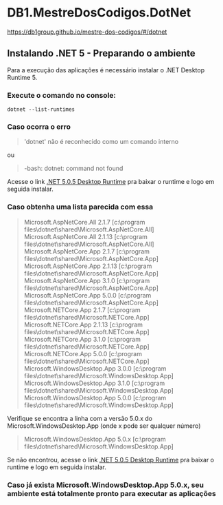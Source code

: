 ﻿# DB1.MestreDosCodigos.DotNet
https://db1group.github.io/mestre-dos-codigos/#/dotnet

## Instalando .NET 5 - Preparando o ambiente
Para a execução das aplicações é necessário instalar o .NET Desktop Runtime 5.

### Execute o comando no console:
```
dotnet --list-runtimes
```

### Caso ocorra o erro
> 'dotnet' não é reconhecido como um comando interno

ou 

> -bash: dotnet: command not found

Acesse o link [.NET 5.0.5 Desktop Runtime](https://dotnet.microsoft.com/download/dotnet/thank-you/runtime-desktop-5.0.5-windows-x64-installer) pra baixar o runtime e logo em seguida instalar.

### Caso obtenha uma lista parecida com essa
>Microsoft.AspNetCore.All 2.1.7 \[c:\program files\dotnet\shared\Microsoft.AspNetCore.All]<br>
>Microsoft.AspNetCore.All 2.1.13 \[c:\program files\dotnet\shared\Microsoft.AspNetCore.All]<br>
>Microsoft.AspNetCore.App 2.1.7 \[c:\program files\dotnet\shared\Microsoft.AspNetCore.App]<br>
Microsoft.AspNetCore.App 2.1.13 \[c:\program files\dotnet\shared\Microsoft.AspNetCore.App]<br>
>Microsoft.AspNetCore.App 3.1.0 \[c:\program files\dotnet\shared\Microsoft.AspNetCore.App]<br>
>Microsoft.AspNetCore.App 5.0.0 \[c:\program files\dotnet\shared\Microsoft.AspNetCore.App]<br>
>Microsoft.NETCore.App 2.1.7 \[c:\program files\dotnet\shared\Microsoft.NETCore.App]<br>
>Microsoft.NETCore.App 2.1.13 \[c:\program files\dotnet\shared\Microsoft.NETCore.App]<br>
>Microsoft.NETCore.App 3.1.0 \[c:\program files\dotnet\shared\Microsoft.NETCore.App]<br>
>Microsoft.NETCore.App 5.0.0 \[c:\program files\dotnet\shared\Microsoft.NETCore.App]<br>
>Microsoft.WindowsDesktop.App 3.0.0 \[c:\program files\dotnet\shared\Microsoft.WindowsDesktop.App]<br>
>Microsoft.WindowsDesktop.App 3.1.0 \[c:\program files\dotnet\shared\Microsoft.WindowsDesktop.App]<br>
>Microsoft.WindowsDesktop.App 5.0.0 \[c:\program files\dotnet\shared\Microsoft.WindowsDesktop.App]<br>

Verifique se encontra a linha com a versão 5.0.x do Microsoft.WindowsDesktop.App (onde x pode ser qualquer número)
>Microsoft.WindowsDesktop.App 5.0.x \[c:\program files\dotnet\shared\Microsoft.WindowsDesktop.App]<br>

Se não encontrou, acesse o link [.NET 5.0.5 Desktop Runtime](https://dotnet.microsoft.com/download/dotnet/thank-you/runtime-desktop-5.0.5-windows-x64-installer) pra baixar o runtime e logo em seguida instalar.


### Caso já exista Microsoft.WindowsDesktop.App 5.0.x, seu ambiente está totalmente pronto para executar as aplicações
